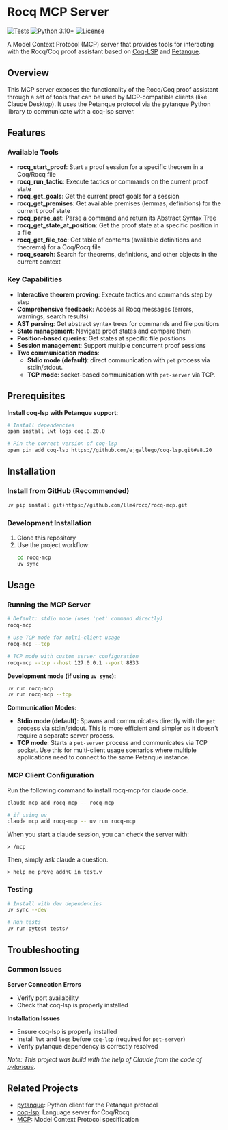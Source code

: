 # Rocq MCP Server

[![Tests](https://github.com/llm4rocq/rocq-mcp/actions/workflows/tests.yml/badge.svg?branch=main)](https://github.com/llm4rocq/rocq-mcp/actions/workflows/tests.yml)
[![Python 3.10+](https://img.shields.io/badge/python-3.10+-blue.svg)](https://www.python.org/downloads/)
[![License](https://img.shields.io/badge/license-Apache%202.0-blue.svg)](https://github.com/llm4rocq/rocq-mcp/blob/main/LICENSE)

A Model Context Protocol (MCP) server that provides tools for interacting with the Rocq/Coq proof assistant based on [Coq-LSP](https://github.com/ejgallego/coq-lsp) and [Petanque](https://github.com/LLM4Rocq/pytanque.git).

## Overview

This MCP server exposes the functionality of the Rocq/Coq proof assistant through a set of tools that can be used by MCP-compatible clients (like Claude Desktop). It uses the Petanque protocol via the pytanque Python library to communicate with a coq-lsp server.

## Features

### Available Tools

- **rocq_start_proof**: Start a proof session for a specific theorem in a Coq/Rocq file
- **rocq_run_tactic**: Execute tactics or commands on the current proof state  
- **rocq_get_goals**: Get the current proof goals for a session
- **rocq_get_premises**: Get available premises (lemmas, definitions) for the current proof state
- **rocq_parse_ast**: Parse a command and return its Abstract Syntax Tree
- **rocq_get_state_at_position**: Get the proof state at a specific position in a file
- **rocq_get_file_toc**: Get table of contents (available definitions and theorems) for a Coq/Rocq file
- **rocq_search**: Search for theorems, definitions, and other objects in the current context

### Key Capabilities

- **Interactive theorem proving**: Execute tactics and commands step by step
- **Comprehensive feedback**: Access all Rocq messages (errors, warnings, search results)
- **AST parsing**: Get abstract syntax trees for commands and file positions
- **State management**: Navigate proof states and compare them
- **Position-based queries**: Get states at specific file positions
- **Session management**: Support multiple concurrent proof sessions
- **Two communication modes**: 
  - **Stdio mode (default)**: direct communication with `pet` process via stdin/stdout.
  - **TCP mode**: socket-based communication with `pet-server` via TCP.

## Prerequisites

**Install coq-lsp with Petanque support**:
```bash
# Install dependencies
opam install lwt logs coq.8.20.0

# Pin the correct version of coq-lsp
opam pin add coq-lsp https://github.com/ejgallego/coq-lsp.git#v8.20
```


## Installation

### Install from GitHub (Recommended)

```bash
uv pip install git+https://github.com/llm4rocq/rocq-mcp.git
```

### Development Installation

1. Clone this repository
2. Use the project workflow:
   ```bash
   cd rocq-mcp
   uv sync
   ```

## Usage

### Running the MCP Server

```bash
# Default: stdio mode (uses 'pet' command directly)
rocq-mcp

# Use TCP mode for multi-client usage
rocq-mcp --tcp

# TCP mode with custom server configuration  
rocq-mcp --tcp --host 127.0.0.1 --port 8833
```

**Development mode (if using `uv sync`):**
```bash
uv run rocq-mcp
uv run rocq-mcp --tcp
```

**Communication Modes:**

- **Stdio mode (default)**: Spawns and communicates directly with the `pet` process via stdin/stdout. This is more efficient and simpler as it doesn't require a separate server process.
- **TCP mode**: Starts a `pet-server` process and communicates via TCP socket. Use this for multi-client usage scenarios where multiple applications need to connect to the same Petanque instance.

### MCP Client Configuration

Run the following command to install rocq-mcp for claude code.

```bash
claude mcp add rocq-mcp -- rocq-mcp

# if using uv
claude mcp add rocq-mcp -- uv run rocq-mcp
```

When you start a claude session, you can check the server with:

```
> /mcp
```

Then, simply ask claude a question.

```
> help me prove addnC in test.v
```

### Testing

```bash
# Install with dev dependencies
uv sync --dev

# Run tests
uv run pytest tests/
```

## Troubleshooting

### Common Issues

**Server Connection Errors**
- Verify port availability
- Check that coq-lsp is properly installed

**Installation Issues**
- Ensure coq-lsp is properly installed
- Install `lwt` and `logs` before `coq-lsp` (required for `pet-server`)
- Verify pytanque dependency is correctly resolved


_Note: This project was build with the help of Claude from the code of [pytanque](https://github.com/LLM4Rocq/pytanque.git)._


## Related Projects

- [pytanque](https://github.com/LLM4Rocq/pytanque.git): Python client for the Petanque protocol
- [coq-lsp](https://github.com/ejgallego/coq-lsp): Language server for Coq/Rocq
- [MCP](https://github.com/modelcontextprotocol): Model Context Protocol specification